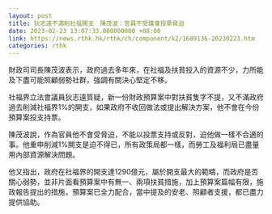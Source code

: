 ```yaml
---
layout: post
title: 狄志遠不滿削社福開支　陳茂波：官員不受議會投票脅迫
date: 2023-02-23 13:07:33.000000000 +08:00
link: https://news.rthk.hk/rthk/ch/component/k2/1689136-20230223.htm
categories: rthk
---
```


財政司司長陳茂波表示，政府過去多年來，在社福及扶貧投入的資源不少，力所能及下盡可能照顧弱勢社群，強調有關決心堅定不移。

社福界立法會議員狄志遠質疑，新一份財政預算案中對扶貧隻字不提，又不滿政府過去削減社福界1%的開支，如果政府不收回做法或提出解決方案，他不會在今份預算案投支持票。

陳茂波說，作為官員他不會受脅迫，不能以投票支持或反對，迫他做一樣不合適的事。他重申削減1%開支是迫不得已，所有政策局都一樣，而勞工及福利局已盡量用內部資源解決問題。

他又指出，政府在社福界的開支達1290億元，屬於開支最大的範疇，而政府是否關心弱勢，並非片面看預算案中有無一、兩項扶貧措施，加上預算案篇幅有限，施政報告提出的措施，預算案已全力配合，當中提及的安老、照顧者支援，都已盡力提供協助。
